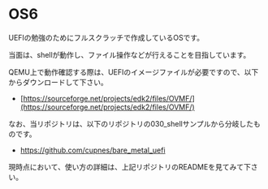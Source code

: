 # OS6
UEFIの勉強のためにフルスクラッチで作成しているOSです。

当面は、shellが動作し、ファイル操作などが行えることを目指しています。

QEMU上で動作確認する際は、UEFIのイメージファイルが必要ですので、以下からダウンロードして下さい。
- [https://sourceforge.net/projects/edk2/files/OVMF/](https://sourceforge.net/projects/edk2/files/OVMF/)

なお、当リポジトリは、以下のリポジトリの030_shellサンプルから分岐したものです。
- https://github.com/cupnes/bare_metal_uefi

現時点において、使い方の詳細は、上記リポジトリのREADMEを見てみて下さい。

